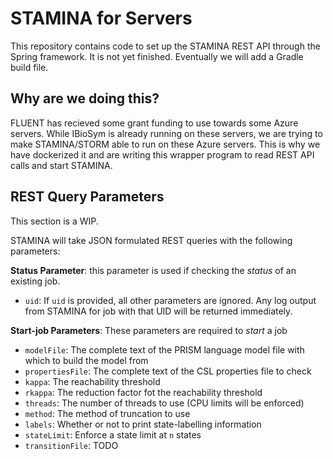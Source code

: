 # STAMINA for Servers

This repository contains code to set up the STAMINA REST API through the Spring framework. It is not yet finished. Eventually we will add a Gradle build file.

## Why are we doing this?

FLUENT has recieved some grant funding to use towards some Azure servers. While IBioSym is already running on these servers, we are trying to make STAMINA/STORM able to run on these Azure servers. This is why we have dockerized it and are writing this wrapper program to read REST API calls and start STAMINA.

## REST Query Parameters

This section is a WIP.

STAMINA will take JSON formulated REST queries with the following parameters:

**Status Parameter**: this parameter is used if checking the *status* of an existing job.
- `uid`: If `uid` is provided, all other parameters are ignored. Any log output from STAMINA for job with that UID will be returned immediately.

**Start-job Parameters**: These parameters are required to *start* a job
- `modelFile`: The complete text of the PRISM language model file with which to build the model from
- `propertiesFile`: The complete text of the CSL properties file to check
- `kappa`: The reachability threshold
- `rkappa`: The reduction factor fot the reachability threshold
- `threads`: The number of threads to use (CPU limits will be enforced)
- `method`: The method of truncation to use
- `labels`: Whether or not to print state-labelling information
- `stateLimit`: Enforce a state limit at `n` states
- `transitionFile`: TODO
